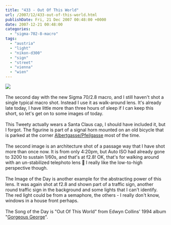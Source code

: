 ```yaml
---
title: "433 - Out Of This World"
url: /2007/12/433-out-of-this-world.html
publishDate: Fri, 21 Dec 2007 00:48:00 +0000
date: 2007-12-21 00:48:00
categories: 
  - "sigma-702-8-macro"
tags: 
  - "austria"
  - "light"
  - "nikon-d300"
  - "sign"
  - "street"
  - "vienna"
  - "wien"
---
```

<a href="https://d25zfm9zpd7gm5.cloudfront.net/1200x1200/2007/20071220_082841_ps.jpg" target="_blank"><img src="https://d25zfm9zpd7gm5.cloudfront.net/0600x0600/2007/20071220_082841_ps.jpg"/></a><br/><br/>The second day with the new Sigma 70/2.8 macro, and I still haven't shot a single typical macro shot. Instead I use it as walk-around lens. It's already late today, I have little more than three hours of sleep if I can keep this short, so let's get on to some images of today.<br/><br/><a href="https://d25zfm9zpd7gm5.cloudfront.net/1200x1200/2007/20071220_083452_ps.jpg" target="_blank"><img alt="" border="0" src="https://d25zfm9zpd7gm5.cloudfront.net/0150x0150/2007/20071220_083452_ps.jpg" style="margin: 0pt 0px 0pt 10px; float: right;"/></a> This Tweety actually wears a Santa Claus cap, I should have included it, but I forgot. The figurine is part of a signal horn mounted on an old bicycle that is parked at the corner <a href="http://maps.google.com/maps?f=q&hl=en&geocode=&time=&date=&ttype=&q=albertgasse&sll=48.209206,16.372778&sspn=0.366528,0.902252&ie=UTF8&ll=48.208759,16.343601&spn=0.005727,0.014098&z=17&om=1" target="_blank">Albertgasse/Pfeilgasse</a> most of the time.<br/><br/><a href="https://d25zfm9zpd7gm5.cloudfront.net/1200x1200/2007/20071220_162033_ps.jpg" target="_blank"><img alt="" border="0" src="https://d25zfm9zpd7gm5.cloudfront.net/0150x0150/2007/20071220_162033_ps.jpg" style="margin: 0pt 10px 0pt 0px; float: left;"/></a> The second image is an architecture shot of a passage way that I have shot more than once now. It is from only 4:20pm, but Auto ISO had already gone to 3200 to sustain 1/60s, and that's at f2.8! OK, that's for walking around with an un-stabilized telephoto lens 🙂 I really like the low-to-high perspective though.<br/><br/>The Image of the Day is another example for the abstracting power of this lens. It was again shot at f2.8 and shown part of a traffic sign, another round traffic sign in the background and some lights that I can't identify. The red light could be from a semaphore, the others - I really don't know, windows in a house front perhaps.<br/><br/>The Song of the Day is "Out Of This World" from Edwyn Collins' 1994 album "<a href="http://www.amazon.com/Gorgeous-George-Edwyn-Collins/dp/B0000048EA" target="_blank">Gorgeous George</a>".
